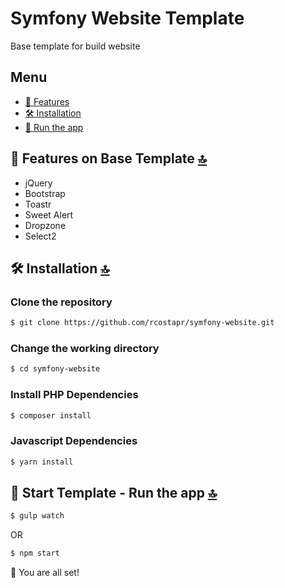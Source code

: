 # Symfony Website Template
Base template for build website
## Menu
  - [🧐 Features](#-features-on-base-template-)
  - [🛠️ Installation](#-installation-)
  - [🚀 Run the app](#-start-template---Run-the-app-)

## 🧐 Features on Base Template [🔝](#symfony-website-template)
- jQuery
- Bootstrap
- Toastr
- Sweet Alert
- Dropzone
- Select2
## 🛠️ Installation [🔝](#symfony-website-template)

### Clone the repository
```bash
$ git clone https://github.com/rcostapr/symfony-website.git
```
### Change the working directory
```bash
$ cd symfony-website
```
### Install PHP Dependencies
```bash
$ composer install
```

### Javascript Dependencies
```bash
$ yarn install
```

## 🚀 Start Template - Run the app [🔝](#symfony-website-template)
```bash
$ gulp watch
```
OR
```bash
$ npm start
```

🌟 You are all set!
